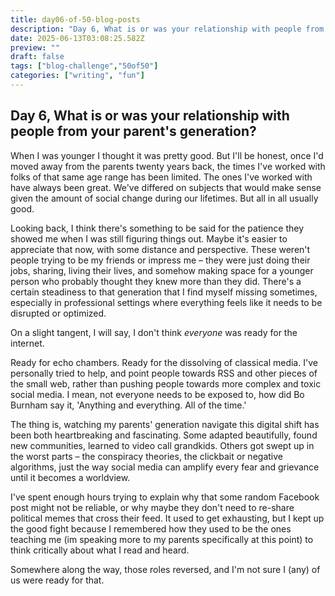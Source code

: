 ```yaml
---
title: day06-of-50-blog-posts
description: "Day 6, What is or was your relationship with people from your parent's generation?"
date: 2025-06-13T03:08:25.582Z
preview: ""
draft: false
tags: ["blog-challenge","50of50"]
categories: ["writing", "fun"]
---
```


## Day 6, What is or was your relationship with people from your parent's generation?

When I was younger I thought it was pretty good. But I'll be honest, once I'd moved away from the parents twenty years back, the times I've worked with folks of that same age range has been limited. The ones I've worked with have always been great. We've differed on subjects that would make sense given the amount of social change during our lifetimes. But all in all usually good.

Looking back, I think there's something to be said for the patience they showed me when I was still figuring things out. Maybe it's easier to appreciate that now, with some distance and perspective. These weren't people trying to be my friends or impress me – they were just doing their jobs, sharing, living their lives, and somehow making space for a younger person who probably thought they knew more than they did. There's a certain steadiness to that generation that I find myself missing sometimes, especially in professional settings where everything feels like it needs to be disrupted or optimized.

On a slight tangent, I will say, I don't think *everyone* was ready for the internet. 

Ready for echo chambers. Ready for the dissolving of classical media. I've personally tried to help, and point people towards RSS and other pieces of the small web, rather than pushing people towards more complex and toxic social media. I mean, not everyone needs to be exposed to, how did Bo Burnham say it, 'Anything and everything. All of the time.'

The thing is, watching my parents' generation navigate this digital shift has been both heartbreaking and fascinating. Some adapted beautifully, found new communities, learned to video call grandkids. Others got swept up in the worst parts – the conspiracy theories, the clickbait or negative algorithms, just the way social media can amplify every fear and grievance until it becomes a worldview. 

I've spent enough hours trying to explain why that some random Facebook post might not be reliable, or why maybe they don't need to re-share political memes that cross their feed.  It used to get exhausting, but I kept up the good fight because I remembered how they used to be the ones teaching me (im speaking more to my parents specifically at this point) to think critically about what I read and heard. 

Somewhere along the way, those roles reversed, and I'm not sure I (any) of us were ready for that.